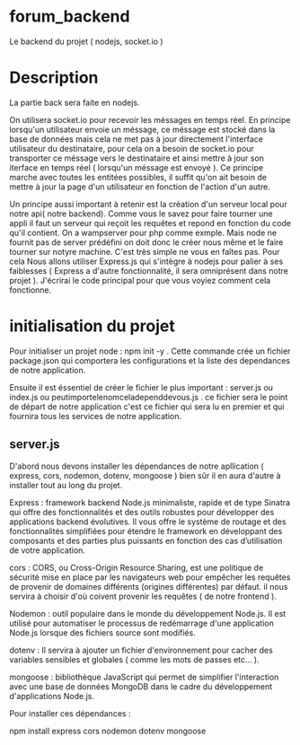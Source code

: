 # forum_backend
Le backend du projet ( nodejs, socket.io )

# Description

La partie back sera faite en nodejs.

On utilisera socket.io pour recevoir les méssages en temps réel. En principe lorsqu'un utilisateur envoie un méssage, ce méssage est stocké dans la base de données mais cela ne met pas à jour directement l'interface utilisateur du destinataire, pour cela on a besoin de socket.io pour transporter ce méssage vers le destinataire et ainsi mettre à jour son iterface en temps réel ( lorsqu'un méssage est envoyé ).
Ce principe marche avec toutes les entitées possibles, il suffit qu'on ait besoin de mettre à jour la page d'un utilisateur en fonction de l'action d'un autre.

Un principe aussi important à retenir est la création d'un serveur local pour notre api( notre backend).
Comme vous le savez pour faire tourner une appli il faut un serveur qui reçoit les requêtes et repond en fonction du code qu'il contient.
On a wampserver pour php comme exmple. Mais node ne fournit pas de server prédéfini on doit donc le créer nous même et le faire tourner sur notyre machine. C'est très simple ne vous en faîtes pas. Pour cela Nous allons utiliser Express.js qui s'intègre à nodejs pour palier à ses faiblesses ( Express a d'autre fonctionnalité, il sera omniprésent dans notre projet ).
J'écrirai le code principal pour que vous voyiez comment cela fonctionne.

# initialisation du projet

Pour initialiser un projet node : npm init -y . Cette commande crée un fichier package.json qui comportera les configurations et la liste des dependances de notre application.

Ensuite il est éssentiel de créer le fichier le plus important : server.js ou index.js ou peutimportelenomceladependdevous.js . ce fichier sera le point de départ de notre application c'est ce fichier qui sera lu en premier et qui fournira tous les services de notre application.

## server.js

D'abord nous devons installer les dépendances de notre apllication ( express, cors, nodemon, dotenv, mongoose ) 
bien sûr il en aura d'autre à installer tout au long du projet.

Express : framework backend Node.js minimaliste, rapide et de type Sinatra qui offre des fonctionnalités et des outils robustes pour développer des applications backend évolutives. Il vous offre le système de routage et des fonctionnalités simplifiées pour étendre le framework en développant des composants et des parties plus puissants 
en fonction des cas d’utilisation de votre application.

cors : CORS, ou Cross-Origin Resource Sharing, est une politique de sécurité mise en place par les navigateurs web pour empêcher les requêtes de provenir de domaines différents (origines différentes) par défaut. 
il nous servira à choisir d'où coivent provenir les requêtes ( de notre frontend ).

Nodemon : outil populaire dans le monde du développement Node.js. Il est utilisé pour automatiser le processus de 
redémarrage d'une application Node.js lorsque des fichiers source sont modifiés.

dotenv : Il servira à ajouter un fichier d'environnement pour cacher des variables sensibles et globales ( comme les mots de passes etc... ).

mongoose : bibliothèque JavaScript qui permet de simplifier l'interaction avec une base de données MongoDB dans le cadre du développement d'applications Node.js. 

Pour installer ces dépendances : 

npm install express cors nodemon dotenv mongoose

